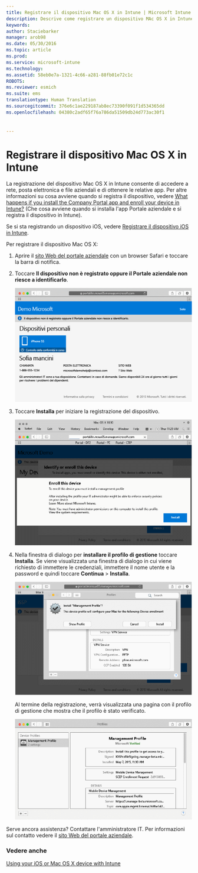 ```yaml
---
title: Registrare il dispositivo Mac OS X in Intune | Microsoft Intune
description: Descrive come registrare un dispositivo MAc OS X in Intune
keywords: 
author: Staciebarker
manager: arob98
ms.date: 05/30/2016
ms.topic: article
ms.prod: 
ms.service: microsoft-intune
ms.technology: 
ms.assetid: 58eb0e7a-1321-4c66-a281-88fb01e72c1c
ROBOTS: 
ms.reviewer: esmich
ms.suite: ems
translationtype: Human Translation
ms.sourcegitcommit: 376e6c1ae229187ab8ec73390f091f1d534365dd
ms.openlocfilehash: 04380c2adf65f76a786da51509db24d773ac30f1


---
```



# Registrare il dispositivo Mac OS X in Intune

La registrazione del dispositivo Mac OS X in Intune consente di accedere a rete, posta elettronica e file aziendali e di ottenere le relative app. Per altre informazioni su cosa avviene quando si registra il dispositivo, vedere [What happens if you install the Company Portal app and enroll your device in Intune?](what-happens-if-you-install-the-company-portal-app-and-enroll-your-device-in-intune-ios.md) (Che cosa avviene quando si installa l'app Portale aziendale e si registra il dispositivo in Intune).

Se si sta registrando un dispositivo iOS, vedere [Registrare il dispositivo iOS in Intune](enroll-your-device-in-intune-ios.md).


Per registrare il dispositivo Mac OS X:

1.  Aprire il [sito Web del portale aziendale](https://portal.manage.microsoft.com) con un browser Safari e toccare la barra di notifica.

2.  Toccare **Il dispositivo non è registrato oppure il Portale aziendale non riesce a identificarlo**.

    ![device-not-enrolled](./media/1-macosx-enroll-tap-enroll.png) 

3.  Toccare **Installa** per iniziare la registrazione del dispositivo.

    ![tap-install-to-enroll](./media/2-macosx-enroll--install-button.png) 

4.  Nella finestra di dialogo per **installare il profilo di gestione** toccare **Installa**. Se viene visualizzata una finestra di dialogo in cui viene richiesto di immettere le credenziali, immettere il nome utente e la password e quindi toccare **Continua** &gt; **Installa**.

    ![install-management-profile](./media/3-macosx-enroll-tap-install.png) 

    Al termine della registrazione, verrà visualizzata una pagina con il profilo di gestione che mostra che il profilo è stato verificato.

    ![management-profile-verified](./media/4-macosx-enroll-done.png) 

Serve ancora assistenza? Contattare l'amministratore IT. Per informazioni sul contatto vedere il [sito Web del portale aziendale](http://portal.manage.microsoft.com).

### Vedere anche
[Using your iOS or Mac OS X device with Intune](using-your-ios-or-mac-os-x-device-with-intune.md)


<!--HONumber=Jul16_HO3-->


